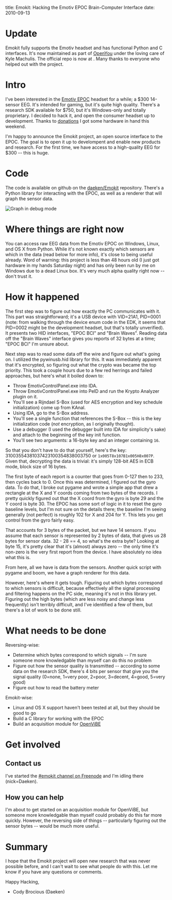 title: Emokit: Hacking the Emotiv EPOC Brain-Computer Interface
date: 2010-09-13

# Update

Emokit fully supports the Emotiv headset and has functional Python and C interfaces. It's now maintained as part of [OpenYou][1] under the loving care of Kyle Machulis. The official repo is now at . Many thanks to everyone who helped out with the project.

 [1]: http://www.openyou.org/

# Intro

I've been interested in the [Emotiv EPOC][2] headset for a while; a $300 14-sensor EEG. It's intended for gaming, but it's quite high quality. There's a research SDK available for $750, but it's Windows-only and totally proprietary. I decided to hack it, and open the consumer headset up to development. Thanks to [donations][3] I got some hardware in hand this weekend.

 [2]: http://emotiv.com/
 [3]: http://pledgie.com/campaigns/12906

I'm happy to announce the Emokit project, an open source interface to the EPOC. The goal is to open it up to develompent and enable new products and research. For the first time, we have access to a high-quality EEG for $300 -- this is huge.

# Code

The code is available on github on the [daeken/Emokit][4] repository. There's a Python library for interacting with the EPOC, as well as a renderer that will graph the sensor data.

 [4]: http://github.com/daeken/Emokit

![Graph in debug mode][5]

 [5]: http://i53.tinypic.com/34yyy47.jpg

# Where things are right now

You can access raw EEG data from the Emotiv EPOC on Windows, Linux, and OS X from Python. While it's not known exactly which sensors are which in the data (read below for more info), it's close to being useful already. Word of warning: this project is less than 48 hours old (I just got hardware in my hands Saturday night) and has only been run by me on Windows due to a dead Linux box. It's very much alpha quality right now -- don't trust it.

# How it happened

The first step was to figure out how exactly the PC communicates with it. This part was straightforward; it's a USB device with VID=21A1, PID=0001 (note: from walking through the device enum code in the EDK, it seems that PID=0002 might be the development headset, but that's totally unverified). It presents two HID interfaces, "EPOC BCI" and "Brain Waves". Reading data off the "Brain Waves" interface gives you reports of 32 bytes at a time; "EPOC BCI" I'm unsure about.

Next step was to read some data off the wire and figure out what's going on. I utilized the pywinusb.hid library for this. It was immediately apparent that it's encrypted, so figuring out what the crypto was became the top priority. This took a couple hours due to a few red herrings and failed approaches, but here's what it boiled down to:

*   Throw EmotivControlPanel.exe into IDA.
*   Throw EmotivControlPanel.exe into PeID and run the Krypto Analyzer plugin on it.
*   You'll see a Rijndael S-Box (used for AES encryption and key schedule initialization) come up from KAnal.
*   Using IDA, go to the S-Box address.
*   You'll see a single function that references the S-Box -- this is the key initialization code (*not* encryption, as I originally thought).
*   Use a debugger (I used the debugger built into IDA for simplicity's sake) and attach to the beginning of the key init function.
*   You'll see two arguments: a 16-byte key and an integer containing `16`.

So that you don't have to do that yourself, here's the key: 31003554381037423100354838003750 or `1x005T8x107B1x005H8x007P`. Given that, decrypting the data is trivial: it's simply 128-bit AES in ECB mode, block size of 16 bytes.

The first byte of each report is a counter that goes from 0-127 then to 233, then cycles back to 0. Once this was determined, I figured out the gyro data. To do that, I broke out pygame and wrote a simple app that drew a rectangle at the X and Y coords coming from two bytes of the records. I pretty quickly figured out that the X coord from the gyro is byte 29 and the Y coord is byte 30. The EPOC has some sort of logic in it to reset the gyro baseline levels, but I'm not sure on the details there; the baseline I'm seeing generally (not perfect) is roughly 102 for X and 204 for Y. This lets you get control from the gyro fairly easy.

That accounts for 3 bytes of the packet, but we have 14 sensors. If you assume that each sensor is represented by 2 bytes of data, that gives us 28 bytes for sensor data. 32 - 28 == 4, so what's the extra byte? Looking at byte 15, it's pretty clear that it's (almost) always zero -- the only time it's non-zero is the very first report from the device. I have absolutely no idea what this is.

From here, all we have is data from the sensors. Another quick script with pygame and boom, we have a graph renderer for this data.

However, here's where it gets tough. Figuring out which bytes correspond to which sensors is difficult, because effectively all the signal processing and filtering happens on the PC side, meaning it's not in this library yet. Figuring out the high bytes (which are less noisy and change less frequently) isn't terribly difficult, and I've identified a few of them, but there's a lot of work to be done still.

# What needs to be done

Reversing-wise:

*   Determine which bytes correspond to which signals -- I'm sure someone more knowledgable than myself can do this no problem
*   Figure out how the sensor quality is transmitted -- according to some data on the research SDK, there's 4 bits per sensor that give you the signal quality (0=none, 1=very poor, 2=poor, 3=decent, 4=good, 5=very good)
*   Figure out how to read the battery meter

Emokit-wise:

*   Linux and OS X support haven't been tested at all, but they should be good to go
*   Build a C library for working with the EPOC
*   Build an acquisition module for [OpenViBE][6]

 [6]: http://openvibe.inria.fr/

# Get involved

## Contact us

I've started the [#emokit channel on Freenode][7] and I'm idling there (nick=Daeken).

 [7]: irc://irc.freenode.net/emokit

## How you can help

I'm about to get started on an acquisition module for OpenViBE, but someone more knowledgable than myself could probably do this far more quickly. However, the reversing side of things -- particularly figuring out the sensor bytes -- would be much more useful.

# Summary

I hope that the Emokit project will open new research that was never possible before, and I can't wait to see what people do with this. Let me know if you have any questions or comments.

Happy Hacking,   
- Cody Brocious (Daeken)
